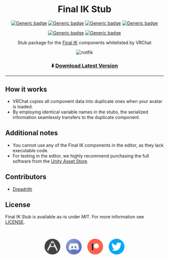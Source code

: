 <div align="center">

# Final IK Stub

[![Generic badge](https://img.shields.io/github/downloads/VRLabs/Final-IK-Stub/total?label=Downloads)](https://github.com/VRLabs/Final-IK-Stub/releases/latest)
[![Generic badge](https://img.shields.io/badge/License-MIT-informational.svg)](https://github.com/VRLabs/Final-IK-Stub/blob/main/LICENSE)
[![Generic badge](https://img.shields.io/badge/Unity-2019.4.31f1-lightblue.svg)](https://unity3d.com/unity/whats-new/2019.4.31)
[![Generic badge](https://img.shields.io/badge/SDK-AvatarSDK3-lightblue.svg)](https://vrchat.com/home/download)

[![Generic badge](https://img.shields.io/discord/706913824607043605?color=%237289da&label=DISCORD&logo=Discord&style=for-the-badge)](https://discord.vrlabs.dev/)
[![Generic badge](https://img.shields.io/endpoint.svg?url=https%3A%2F%2Fshieldsio-patreon.vercel.app%2Fapi%3Fusername%3Dvrlabs%26type%3Dpatrons&style=for-the-badge)](https://patreon.vrlabs.dev/)

Stub package for the [Final IK](https://assetstore.unity.com/packages/tools/animation/final-ik-14290) components whitelisted by VRChat

![notfik](https://github.com/VRLabs/Final-IK-Stub/assets/76777936/3d80f341-b339-4496-b629-7c789216929c)

### ⬇️ [Download Latest Version](https://github.com/VRLabs/Final-IK-Stub/releases/latest)

<!-- 
### 📦 [Add to VRChat Creator Companion]() -->

</div>

---

## How it works

* VRChat copies all component data into duplicate ones when your avatar is loaded.
* By employing identical variable names in the stubs, the serialized information seamlessly transfers to the duplicate component.

## Additional notes

* You cannot use any of the Final IK components in the editor, as they lack executable code.
* For testing in the editor, we highly recommend purchasing the full software from the [Unity Asset Store](https://assetstore.unity.com/packages/tools/animation/final-ik-14290).

## Contributors

* [Dreadrith](https://github.com/Dreadrith)

## License

Final IK Stub is available as-is under MIT. For more information see [LICENSE](https://github.com/VRLabs/Final-IK-Stub/blob/main/LICENSE).

​

<div align="center">

[<img src="https://github.com/VRLabs/Resources/raw/main/Icons/VRLabs.png" width="50" height="50">](https://vrlabs.dev "VRLabs")
<img src="https://github.com/VRLabs/Resources/raw/main/Icons/Empty.png" width="10">
[<img src="https://github.com/VRLabs/Resources/raw/main/Icons/Discord.png" width="50" height="50">](https://discord.vrlabs.dev/ "VRLabs")
<img src="https://github.com/VRLabs/Resources/raw/main/Icons/Empty.png" width="10">
[<img src="https://github.com/VRLabs/Resources/raw/main/Icons/Patreon.png" width="50" height="50">](https://patreon.vrlabs.dev/ "VRLabs")
<img src="https://github.com/VRLabs/Resources/raw/main/Icons/Empty.png" width="10">
[<img src="https://github.com/VRLabs/Resources/raw/main/Icons/Twitter.png" width="50" height="50">](https://twitter.com/vrlabsdev "VRLabs")

</div>
